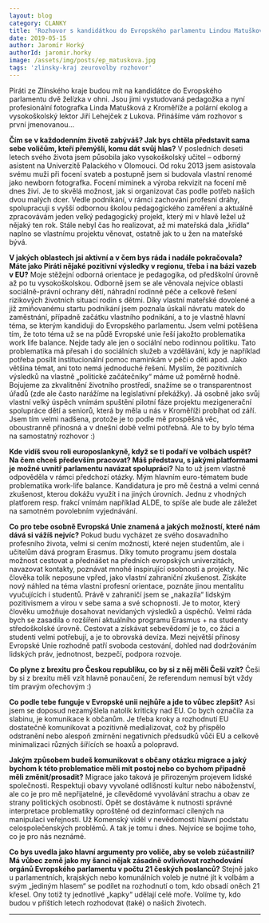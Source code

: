 ```yaml
---
layout: blog
category: CLANKY
title: 'Rozhovor s kandidátkou do Evropského parlamentu Lindou Matuškovou'
date: 2019-05-15
author: Jaromír Horký
authorId: jaromir.horky
image: /assets/img/posts/ep_matuskova.jpg   
tags: 'zlinsky-kraj zeurovolby rozhovor'
---
```

Piráti ze Zlínského kraje budou mít na kandidátce do Evropského parlamentu dvě želízka v ohni. Jsou jimi vystudovaná pedagožka a nyní profesionální fotografka Linda Matušková z Kroměříže a polární ekolog a vysokoškolský lektor Jiří Lehejček z Lukova. Přinášíme vám rozhovor s první jmenovanou...

__Čím se v každodenním životě zabýváš? Jak bys chtěla představit sama sebe voličům, kteří přemýšlí, komu dát svůj hlas?__
V posledních deseti letech svého života jsem působila jako vysokoškolský učitel – odborný asistent na Univerzitě Palackého v Olomouci. Od roku 2013 jsem asistovala svému muži při focení svateb a postupně jsem si budovala vlastní renomé jako newborn fotografka. Focení miminek a výroba rekvizit na focení mě dnes živí. Je to skvělá možnost, jak si organizovat čas podle potřeb našich dvou malých dcer. Vedle podnikání, v rámci zachování profesní dráhy, spolupracuji s vyšší odbornou školou pedagogického zaměření a aktuálně zpracovávám jeden velký pedagogický projekt, který mi v hlavě ležel už nějaký ten rok. Stále nebyl čas ho realizovat, až mi mateřská dala „křídla“ naplno se vlastnímu projektu věnovat, ostatně jak to u žen na mateřské bývá.

__V jakých oblastech jsi aktivní a v čem bys ráda i nadále pokračovala? Máte jako Piráti nějaké pozitivní výsledky v regionu, třeba i na bázi vazeb v EU?__
Moje stěžejní odborná orientace je pedagogika, od předškolní úrovně až po tu vysokoškolskou. Odborně jsem se ale věnovala nejvíce oblasti sociálně-právní ochrany dětí, náhradní rodinné péče a celkově řešení rizikových životních situací rodin s dětmi. Díky vlastní mateřské dovolené a již zmiňovanému startu podnikání jsem poznala úskalí návratu matek do zaměstnání, případně začátku vlastního podnikání, a to je vlastně hlavní téma, se kterým kandiduji do Evropského parlamentu. Jsem velmi potěšena tím, že toto téma už se na půdě Evropské unie řeší jakožto problematika work life balance. Nejde tady ale jen o sociální nebo rodinnou politiku. Tato problematika má přesah i do sociálních služeb a vzdělávání, kdy je například potřeba posílit institucionální pomoc maminkám v péči o děti apod. Jako většina témat, ani toto nemá jednoduché řešení. Myslím, že pozitivních výsledků na vlastně „politické začátečníky“ máme už poměrně hodně. Bojujeme za zkvalitnění životního prostředí, snažíme se o transparentnost úřadů (zde ale často narážíme na legislativní překážky). Já osobně jako svůj vlastní velký úspěch vnímám spuštění pilotní fáze projektu mezigenerační spolupráce dětí a seniorů, která by měla u nás v Kroměříži probíhat od září. Jsem tím velmi nadšena, protože je to podle mě prospěšná věc, oboustranně přínosná a v dnešní době velmi potřebná. Ale to by bylo téma na samostatný rozhovor :)

__Kde vidíš svou roli europoslankyně, když se ti podaří ve volbách uspět? Na čem chceš především pracovat? Máš představu, s jakými platformami je možné uvnitř parlamentu navázat spolupráci?__
Na to už jsem vlastně odpověděla v rámci předchozí otázky. Mým hlavním euro-tématem bude problematika work-life balance. Kandidatura je pro mě čestná a velmi cenná zkušenost, kterou dokážu využít i na jiných úrovních. Jednu z vhodných platforem resp. frakcí vnímám například ALDE, to spíše ale bude ale záležet na samotném povolebním vyjednávání.

__Co pro tebe osobně Evropská Unie znamená a jakých možností, které nám dává si vážíš nejvíc?__
Pokud budu vycházet ze svého dosavadního profesního života, velmi si cením možností, které nejen studentům, ale i učitelům dává program Erasmus. Díky tomuto programu jsem dostala možnost cestovat a přednášet na předních evropských univerzitách, navazovat kontakty, poznávat mnohé inspirující osobnosti a projekty. Nic člověka tolik neposune vpřed, jako vlastní zahraniční zkušenost. Získáte nový náhled na téma vlastní profesní orientace, poznáte jinou mentalitu vyučujících i studentů. Právě v zahraničí jsem se „nakazila“ lidským pozitivismem a vírou v sebe sama a své schopnosti. Je to motor, který člověku umožňuje dosahovat nevídaných výsledků a úspěchů. Velmi ráda bych se zasadila o rozšíření aktuálního programu Erasmus + na studenty středoškolské úrovně. Cestovat a získávat sebevědomí je to, co žáci a studenti velmi potřebují, a je to obrovská devíza. Mezi největší přínosy Evropské Unie rozhodně patří svoboda cestování, dohled nad dodržováním lidských práv, jednotnost, bezpečí, podpora rozvoje.

__Co plyne z brexitu pro Českou republiku, co by si z něj měli Češi vzít?__
Češi by si z brexitu měli vzít hlavně ponaučení, že referendum nemusí být vždy tím pravým ořechovým :)

__Co podle tebe funguje v Evropské unii nejhůře a jde to vůbec zlepšit?__
Asi jsem se doposud nezamýšlela natolik kriticky nad EU. Co bych označila za slabinu, je komunikace k občanům. Je třeba kroky a rozhodnutí EU dostatečně komunikovat a pozitivně medializovat, což by přispělo odstranění nebo alespoň zmírnění negativních předsudků vůči EU a celkově minimalizaci různých šířících se hoaxů a polopravd.

__Jakým způsobem budeš komunikovat s občany otázku migrace a jaký bychom k této problematice měli mít postoj nebo co bychom případně měli změnit/prosadit?__
Migrace jako taková je přirozeným projevem lidské společnosti. Respektuji obavy vyvolané odlišností kultur nebo náboženství, ale co je pro mě nepřijatelné, je cílevědomé vyvolávání strachu a obav ze strany politických osobností. Opět se dostáváme k nutnosti správné interpretace problematiky oproštěné od dezinformací cílených na manipulaci veřejnosti. Už Komenský viděl v nevědomosti hlavní podstatu celospolečenských problémů. A tak je tomu i dnes. Nejvíce se bojíme toho, co je pro nás neznámé.

__Co bys uvedla jako hlavní argumenty pro voliče, aby se voleb zúčastnili? Má vůbec země jako my šanci nějak zásadně ovlivňovat rozhodování orgánů Evropského parlamentu v počtu 21 českých poslanců?__
Stejně jako u parlamentních, krajských nebo komunálních voleb je nutné jít k volbám a svým „jediným hlasem“ se podílet na rozhodnutí o tom, kdo obsadí oněch 21 křesel. Ony totiž ty jednotlivé „kapky“ udělají celé moře. Volíme ty, kdo budou v příštích letech rozhodovat (také) o našich životech.

- - -

